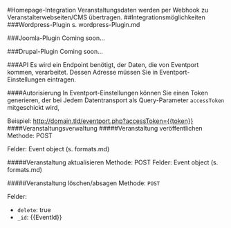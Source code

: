 #Homepage-Integration
Veranstaltungsdaten werden per Webhook zu Veranstalterwebseiten/CMS übertragen.
##Integrationsmöglichkeiten
###Wordpress-Plugin
s. wordpress-Plugin.md

###Joomla-Plugin
Coming soon…

###Drupal-Plugin
Coming soon…

###API
Es wird ein Endpoint benötigt, der Daten, die von Eventport kommen, verarbeitet. Dessen Adresse müssen Sie in Eventport-Einstellungen eintragen.

####Autorisierung
In Eventport-Einstellungen können Sie einen Token generieren, der bei Jedem Datentransport als Query-Parameter `accessToken` mitgeschickt wird,

Beispiel: http://domain.tld/eventport.php?accessToken={{token}}
####Veranstaltungsverwaltung
#####Veranstaltung veröffentlichen
Methode: POST

Felder: Event object (s. formats.md)

#####Veranstaltung aktualisieren
Methode: POST
Felder: Event object (s. formats.md)

#####Veranstaltung löschen/absagen
Methode: `POST`

Felder: 
* `delete`: true
* `_id`: {{EventId}}

